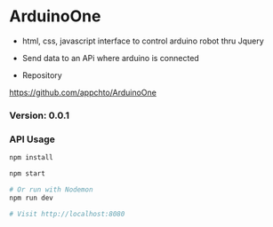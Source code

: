 # ArduinoOne

* html, css, javascript interface to control arduino robot thru Jquery
* Send data to an APi where arduino is connected 

* Repository

https://github.com/appchto/ArduinoOne 


### Version: 0.0.1

### API Usage

```sh
npm install

npm start

# Or run with Nodemon
npm run dev

# Visit http://localhost:8080

```